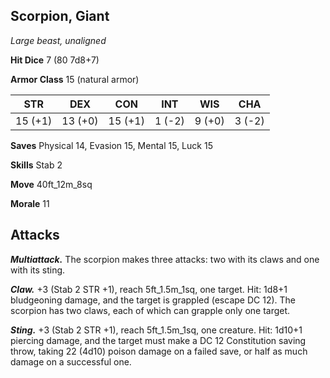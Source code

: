 ## Scorpion, Giant

*Large beast, unaligned*

**Hit Dice** 7 (80 7d8+7)

**Armor Class** 15 (natural armor)

| STR     | DEX     | CON     | INT     | WIS     | CHA     |
|---------|---------|---------|---------|---------|---------|
| 15 (+1) | 13 (+0) | 15 (+1) |  1 (-2) |  9 (+0) |  3 (-2) |

**Saves** Physical 14, Evasion 15, Mental 15, Luck 15

**Skills** Stab 2

**Move** 40ft_12m_8sq

**Morale** 11

## Attacks

***Multiattack.*** The scorpion makes three attacks: two with its claws and one with its sting.

***Claw.*** +3 (Stab 2 STR +1), reach 5ft_1.5m_1sq, one target. Hit: 1d8+1 bludgeoning damage, and the target is grappled (escape DC 12). The scorpion has two claws, each of which can grapple only one target.

***Sting.*** +3 (Stab 2 STR +1), reach 5ft_1.5m_1sq, one creature. Hit: 1d10+1 piercing damage, and the target must make a DC 12 Constitution saving throw, taking 22 (4d10) poison damage on a failed save, or half as much damage on a successful one.

